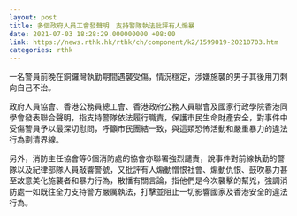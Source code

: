 ```yaml
---
layout: post
title: 多個政府人員工會發聲明　支持警隊執法批評有人煽暴
date: 2021-07-03 18:28:29.000000000 +08:00
link: https://news.rthk.hk/rthk/ch/component/k2/1599019-20210703.htm
categories: rthk
---
```


一名警員前晚在銅鑼灣執勤期間遇襲受傷，情況穩定，涉嫌施襲的男子其後用刀刺向自己不治。

政府人員協會、香港公務員總工會、香港政府公務人員聯會及國家行政學院香港同學會發表聯合聲明，指支持警隊依法履行職責，保護市民生命財產安全，對事件中受傷警員予以最深切慰問，呼籲市民團結一致，與這類恐怖活動和嚴重暴力的違法行為劃清界線。

另外，消防主任協會等6個消防處的協會亦聯署強烈譴責，說事件對前線執勤的警隊以及紀律部隊人員敲響警號，又批評有人煽動憎恨社會、煽動仇恨、鼓吹暴力甚至故意美化施襲者和暴力行為，散播有關言論，指他們是今次襲擊的幫兇，強調消防處一如既往全力支持警方嚴厲執法，打擊並阻止一切影響國家及香港安全的違法行為。
